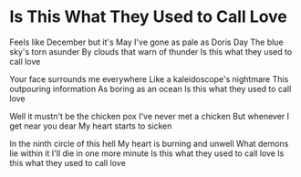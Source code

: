# Is This What They Used to Call Love

Feels like December but it's May
I've gone as pale as Doris Day
The blue sky's torn asunder
By clouds that warn of thunder
Is this what they used to call love

Your face surrounds me everywhere
Like a kaleidoscope's nightmare
This outpouring information
As boring as an ocean
Is this what they used to call love

Well it mustn't be the chicken pox
I've never met a chicken
But whenever I get near you dear
My heart starts to sicken

In the ninth circle of this hell
My heart is burning and unwell
What demons lie within it
I'll die in one more minute
Is this what they used to call love
Is this what they used to call love

